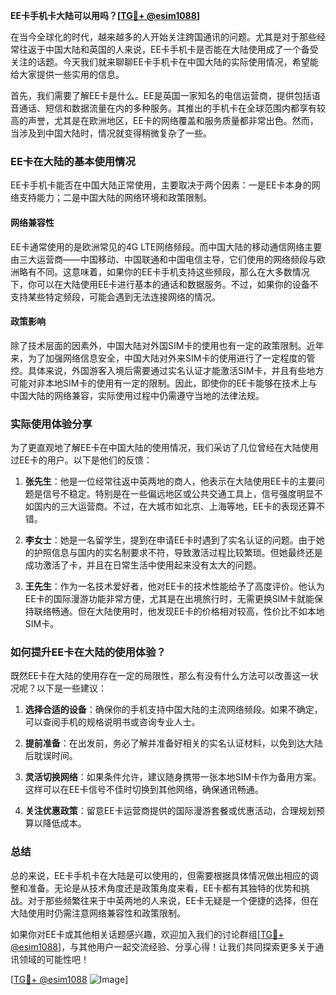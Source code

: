 **EE卡手机卡大陆可以用吗？[[TG💪+ @esim1088](https://t.me/s/esim1088)]**

在当今全球化的时代，越来越多的人开始关注跨国通讯的问题。尤其是对于那些经常往返于中国大陆和英国的人来说，EE卡手机卡是否能在大陆使用成了一个备受关注的话题。今天我们就来聊聊EE卡手机卡在中国大陆的实际使用情况，希望能给大家提供一些实用的信息。

首先，我们需要了解EE卡是什么。EE是英国一家知名的电信运营商，提供包括语音通话、短信和数据流量在内的多种服务。其推出的手机卡在全球范围内都享有较高的声誉，尤其是在欧洲地区，EE卡的网络覆盖和服务质量都非常出色。然而，当涉及到中国大陆时，情况就变得稍微复杂了一些。

### EE卡在大陆的基本使用情况

EE卡手机卡能否在中国大陆正常使用，主要取决于两个因素：一是EE卡本身的网络支持能力；二是中国大陆的网络环境和政策限制。

#### 网络兼容性

EE卡通常使用的是欧洲常见的4G LTE网络频段。而中国大陆的移动通信网络主要由三大运营商——中国移动、中国联通和中国电信主导，它们使用的网络频段与欧洲略有不同。这意味着，如果你的EE卡手机支持这些频段，那么在大多数情况下，你可以在大陆使用EE卡进行基本的通话和数据服务。不过，如果你的设备不支持某些特定频段，可能会遇到无法连接网络的情况。

#### 政策影响

除了技术层面的因素外，中国大陆对外国SIM卡的使用也有一定的政策限制。近年来，为了加强网络信息安全，中国大陆对外来SIM卡的使用进行了一定程度的管控。具体来说，外国游客入境后需要通过实名认证才能激活SIM卡，并且有些地方可能对非本地SIM卡的使用有一定的限制。因此，即使你的EE卡能够在技术上与中国大陆的网络兼容，实际使用过程中仍需遵守当地的法律法规。

### 实际使用体验分享

为了更直观地了解EE卡在中国大陆的使用情况，我们采访了几位曾经在大陆使用过EE卡的用户。以下是他们的反馈：

1. **张先生**：他是一位经常往返中英两地的商人，他表示在大陆使用EE卡的主要问题是信号不稳定。特别是在一些偏远地区或公共交通工具上，信号强度明显不如国内的三大运营商。不过，在大城市如北京、上海等地，EE卡的表现还算不错。

2. **李女士**：她是一名留学生，提到在申请EE卡时遇到了实名认证的问题。由于她的护照信息与国内的实名制要求不符，导致激活过程比较繁琐。但她最终还是成功激活了卡，并且在日常生活中使用起来没有太大的问题。

3. **王先生**：作为一名技术爱好者，他对EE卡的技术性能给予了高度评价。他认为EE卡的国际漫游功能非常方便，尤其是在出境旅行时，无需更换SIM卡就能保持联络畅通。但在大陆使用时，他发现EE卡的价格相对较高，性价比不如本地SIM卡。

### 如何提升EE卡在大陆的使用体验？

既然EE卡在大陆的使用存在一定的局限性，那么有没有什么方法可以改善这一状况呢？以下是一些建议：

1. **选择合适的设备**：确保你的手机支持中国大陆的主流网络频段。如果不确定，可以查阅手机的规格说明书或咨询专业人士。

2. **提前准备**：在出发前，务必了解并准备好相关的实名认证材料，以免到达大陆后耽误时间。

3. **灵活切换网络**：如果条件允许，建议随身携带一张本地SIM卡作为备用方案。这样可以在EE卡信号不佳时切换到其他网络，确保通讯畅通。

4. **关注优惠政策**：留意EE卡运营商提供的国际漫游套餐或优惠活动，合理规划预算以降低成本。

### 总结

总的来说，EE卡手机卡在大陆是可以使用的，但需要根据具体情况做出相应的调整和准备。无论是从技术角度还是政策角度来看，EE卡都有其独特的优势和挑战。对于那些频繁往来于中英两地的人来说，EE卡无疑是一个便捷的选择，但在大陆使用时仍需注意网络兼容性和政策限制。

如果你对EE卡或其他相关话题感兴趣，欢迎加入我们的讨论群组[[TG💪+ @esim1088](https://t.me/s/esim1088)]，与其他用户一起交流经验、分享心得！让我们共同探索更多关于通讯领域的可能性吧！

[[TG💪+ @esim1088](https://t.me/s/esim1088) ![Image](https://i.postimg.cc/4NQfJmqS/Snipaste-2025-05-13-00-14-12.png)]
